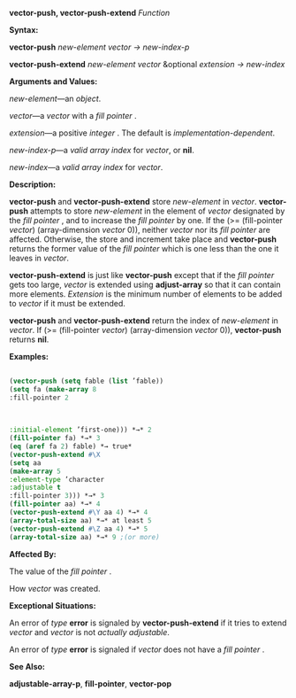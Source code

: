 **vector-push, vector-push-extend** *Function* 



**Syntax:** 



**vector-push** *new-element vector → new-index-p* 



**vector-push-extend** *new-element vector* &amp;optional *extension → new-index* 



**Arguments and Values:** 



*new-element*—an *object*. 



*vector*—a *vector* with a *fill pointer* . 



*extension*—a positive *integer* . The default is *implementation-dependent*. 



*new-index-p*—a *valid array index* for *vector*, or **nil**. 



*new-index*—a *valid array index* for *vector*. 



**Description:** 



**vector-push** and **vector-push-extend** store *new-element* in *vector*. **vector-push** attempts to store *new-element* in the element of *vector* designated by the *fill pointer* , and to increase the *fill pointer* by one. If the (&gt;= (fill-pointer *vector*) (array-dimension *vector* 0)), neither *vector* nor its *fill pointer* are affected. Otherwise, the store and increment take place and **vector-push** returns the former value of the *fill pointer* which is one less than the one it leaves in *vector*. 



**vector-push-extend** is just like **vector-push** except that if the *fill pointer* gets too large, *vector* is extended using **adjust-array** so that it can contain more elements. *Extension* is the minimum number of elements to be added to *vector* if it must be extended. 



**vector-push** and **vector-push-extend** return the index of *new-element* in *vector*. If (&gt;= (fill-pointer *vector*) (array-dimension *vector* 0)), **vector-push** returns **nil**. 



**Examples:**
```lisp
 
(vector-push (setq fable (list ’fable)) 
(setq fa (make-array 8 
:fill-pointer 2 

 
 
:initial-element ’first-one))) *→* 2 
(fill-pointer fa) *→* 3 
(eq (aref fa 2) fable) *→ true* 
(vector-push-extend #\X 
(setq aa 
(make-array 5 
:element-type ’character 
:adjustable t 
:fill-pointer 3))) *→* 3 
(fill-pointer aa) *→* 4 
(vector-push-extend #\Y aa 4) *→* 4 
(array-total-size aa) *→* at least 5 
(vector-push-extend #\Z aa 4) *→* 5 
(array-total-size aa) *→* 9 ;(or more) 

```
**Affected By:** 



The value of the *fill pointer* . 



How *vector* was created. 



**Exceptional Situations:** 



An error of *type* **error** is signaled by **vector-push-extend** if it tries to extend *vector* and *vector* is not *actually adjustable*. 



An error of *type* **error** is signaled if *vector* does not have a *fill pointer* . 



**See Also:** 



**adjustable-array-p**, **fill-pointer**, **vector-pop** 



